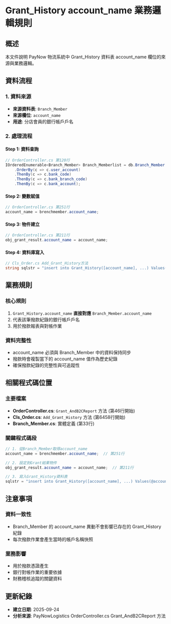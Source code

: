 # Grant_History account_name 業務邏輯規則

## 概述
本文件說明 PayNow 物流系統中 Grant_History 資料表 account_name 欄位的來源與業務邏輯。

## 資料流程

### 1. 資料來源
- **來源資料表**: `Branch_Member`
- **來源欄位**: `account_name`
- **用途**: 分店會員的銀行帳戶戶名

### 2. 處理流程

#### Step 1: 資料查詢
```csharp
// OrderController.cs 第120行
IOrderedEnumerable<Branch_Member> Branch_Memberlist = db.Branch_Member.ToList()
    .OrderBy(c => c.user_account)
    .ThenBy(c => c.bank_code)
    .ThenBy(c => c.bank_branch_code)
    .ThenBy(c => c.bank_account);
```

#### Step 2: 變數賦值
```csharp
// OrderController.cs 第251行
account_name = brenchmember.account_name;
```

#### Step 3: 物件建立
```csharp
// OrderController.cs 第211行
obj_grant_result.account_name = account_name;
```

#### Step 4: 資料庫寫入
```csharp
// Cls_Order.cs Add_Grant_History方法
string sqlstr = "insert into Grant_History([account_name], ...) Values(@account_name, ...)";
```

## 業務規則

### 核心規則
1. `Grant_History.account_name` **直接對應** `Branch_Member.account_name`
2. 代表該筆撥款紀錄的銀行帳戶戶名
3. 用於撥款報表與對帳作業

### 資料完整性
- account_name 必須與 Branch_Member 中的資料保持同步
- 撥款時會複製當下的 account_name 值作為歷史紀錄
- 確保撥款紀錄的完整性與可追蹤性

## 相關程式碼位置

### 主要檔案
- **OrderController.cs**: `Grant_AndB2CReport` 方法 (第46行開始)
- **Cls_Order.cs**: `Add_Grant_History` 方法 (第6458行開始)
- **Branch_Member.cs**: 實體定義 (第33行)

### 關鍵程式碼段
```csharp
// 1. 從Branch_Member取得account_name
account_name = brenchmember.account_name;  // 第251行

// 2. 設定到Grant結果物件
obj_grant_result.account_name = account_name;  // 第211行

// 3. 寫入Grant_History資料表
sqlstr = "insert into Grant_History([account_name], ...) Values(@account_name, ...)";
```

## 注意事項

### 資料一致性
- Branch_Member 的 account_name 異動不會影響已存在的 Grant_History 紀錄
- 每次撥款作業會產生當時的帳戶名稱快照

### 業務影響
- 用於撥款憑證產生
- 銀行對帳作業的重要依據
- 財務稽核追蹤的關鍵資料

## 更新紀錄
- **建立日期**: 2025-09-24
- **分析來源**: PayNowLogistics OrderController.cs Grant_AndB2CReport 方法